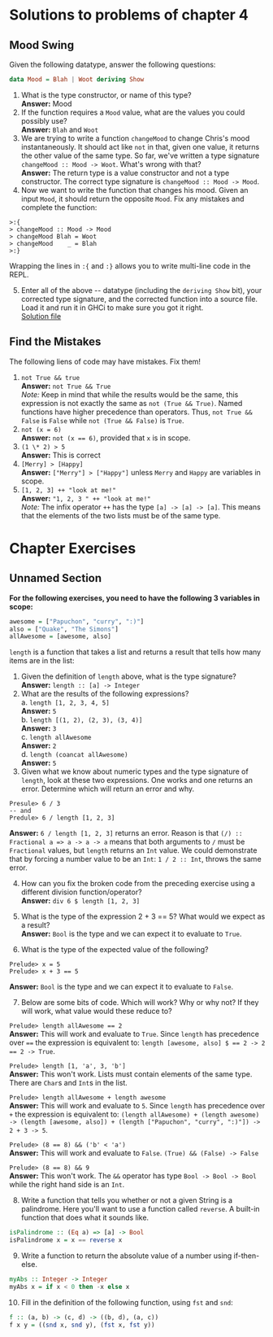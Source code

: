 # Solutions to problems of chapter 4

## Mood Swing

Given the following datatype, answer the following questions:

```haskell
data Mood = Blah | Woot deriving Show
```

1. What is the type constructor, or name of this type?
   <br>**Answer:** Mood
2. If the function requires a `Mood` value, what are the values you could possibly use?
   <br>**Answer:** `Blah` and `Woot`
3. We are trying to write a function `changeMood` to change Chris's mood instantaneously. It should act like `not` in that, given one value, it returns the other value of the same type. So far, we've written a type signature `changeMood :: Mood -> Woot`. What's wrong with that?
   <br>**Answer:** The return type is a value constructor and not a type constructor. The correct type signature is `changeMood :: Mood -> Mood`.
4. Now we want to write the function that changes his mood. Given an input `Mood`, it should return the opposite `Mood`. Fix any mistakes and complete the function:

```REPL
>:{
> changeMood :: Mood -> Mood
> changeMood Blah = Woot
> changeMood    _ = Blah
>:}
```

Wrapping the lines in `:{` and `:}` allows you to write multi-line code in the REPL.

5. Enter all of the above -- datatype (including the `deriving Show` bit), your corrected type signature, and the corrected function into a source file. Load it and run it in GHCi to make sure you got it right.
   <br> [Solution file](./exercise.files/moodswing.hs)

## Find the Mistakes

The following liens of code may have mistakes. Fix them!

1. `not True && true`
   <br> **Answer:** `not True && True`
   <br>_Note:_ Keep in mind that while the results would be the same, this expression is not exactly the same as `not (True && True)`. Named functions have higher precedence than operators. Thus, `not True && False` is `False` while `not (True && False)` is `True`.
2. `not (x = 6)`
   <br> **Answer:** `not (x == 6)`, provided that `x` is in scope.
3. `(1 \* 2) > 5`
   <br> **Answer:** This is correct
4. `[Merry] > [Happy]`
   <br> **Answer:** `["Merry"] > ["Happy"]` unless `Merry` and `Happy` are variables in scope.
5. `[1, 2, 3] ++ "look at me!"`
   <br> **Answer:** `"1, 2, 3 " ++ "look at me!"`
   <br> _Note:_ The infix operator `++` has the type `[a] -> [a] -> [a]`. This means that the elements of the two lists must be of the same type.

# Chapter Exercises

## Unnamed Section

**For the following exercises, you need to have the following 3 variables in scope:**

```haskell
awesome = ["Papuchon", "curry", ":)"]
also = ["Quake", "The Simons"]
allAwesome = [awesome, also]
```

`length` is a function that takes a list and returns a result that tells how many items are in the list:

1. Given the definition of `length` above, what is the type signature?
   <br>**Answer:** `length :: [a] -> Integer`
2. What are the results of the following expressions?
   <br>a. `length [1, 2, 3, 4, 5]`
   <br> **Answer:** `5`
   <br>b. `length [(1, 2), (2, 3), (3, 4)]`
   <br> **Answer:** `3`
   <br>c. `length allAwesome`
   <br> **Answer:** `2`
   <br>d. `length (coancat allAwesome)`
   <br> **Answer:** `5`
3. Given what we know about numeric types and the type signature of `length`, look at these two expressions. One works and one returns an error. Determine which will return an error and why.

```REPL
Presule> 6 / 3
-- and
Predule> 6 / length [1, 2, 3]
```

**Answer:** `6 / length [1, 2, 3]` returns an error. Reason is that `(/) :: Fractional a => a -> a -> a` means that both arguments to `/` must be `Fractional` values, but `length` returns an `Int` value. We could demonstrate that by forcing a number value to be an `Int`: `1 / 2 :: Int`, throws the same error.

4. How can you fix the broken code from the preceding exercise using a different division function/operator?
   <br> **Answer:** `div 6 $ length [1, 2, 3]`

5. What is the type of the expression 2 + 3 == 5? What would we expect as a result?
   <br> **Answer:** `Bool` is the type and we can expect it to evaluate to `True`.
6. What is the type of the expected value of the following?

```REPL
Prelude> x = 5
Prelude> x + 3 == 5
```

**Answer:** `Bool` is the type and we can expect it to evaluate to `False`.

7. Below are some bits of code. Which will work? Why or why not? If they will work, what value would these reduce to?

`Prelude> length allAwesome == 2`
<br> **Answer:** This will work and evaluate to `True`. Since `length` has precedence over `==` the expression is equivalent to: `length [awesome, also] $ == 2 -> 2 == 2 -> True`.

`Prelude> length [1, 'a', 3, 'b']`
<br> **Answer:** This won't work. Lists must contain elements of the same type. There are `Char`s and `Int`s in the list.

`Prelude> length allAwesome + length awesome`
<br> **Answer:** This will work and evaluate to `5`. Since `length` has precedence over `+` the expression is equivalent to: `(length allAwesome) + (length awesome) -> (length [awesome, also]) + (length ["Papuchon", "curry", ":)"]) -> 2 + 3 -> 5`.

`Prelude> (8 == 8) && ('b' < 'a')`
<br> **Answer:** This will work and evaluate to `False`. `(True) && (False) -> False`

`Prelude> (8 == 8) && 9`
<br> **Answer:** This won't work. The `&&` operator has type `Bool -> Bool -> Bool` while the right hand side is an `Int`.

8.  Write a function that tells you whether or not a given String is a palindrome. Here you'll want to use a function called `reverse`. A built-in function that does what it sounds like.

```haskell
isPalindrome :: (Eq a) => [a] -> Bool
isPalindrome x = x == reverse x
```

9. Write a function to return the absolute value of a number using if-then-else.

```haskell
myAbs :: Integer -> Integer
myAbs x = if x < 0 then -x else x
```

10. Fill in the definition of the following function, using `fst` and `snd`:

```haskell
f :: (a, b) -> (c, d) -> ((b, d), (a, c))
f x y = ((snd x, snd y), (fst x, fst y))
```
